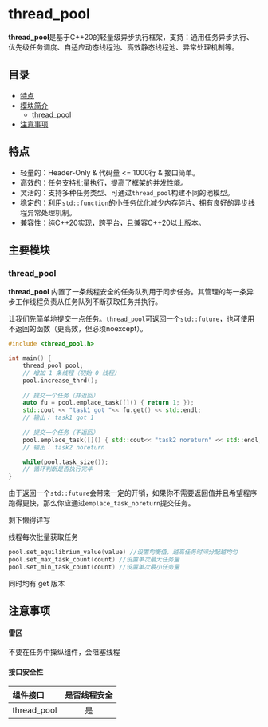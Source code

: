 # thread_pool

**thread_pool**是基于C++20的轻量级异步执行框架，支持：通用任务异步执行、优先级任务调度、自适应动态线程池、高效静态线程池、异常处理机制等。

## 目录
- [特点](#特点)
- [模块简介](#主要模块)
	- [thread_pool](#thread_pool)
- [注意事项](#注意事项)

## 特点

- 轻量的：Header-Only & 代码量 <= 1000行 & 接口简单。
- 高效的：任务支持批量执行，提高了框架的并发性能。
- 灵活的：支持多种任务类型、可通过`thread_pool`构建不同的池模型。
- 稳定的：利用`std::function`的小任务优化减少内存碎片、拥有良好的异步线程异常处理机制。
- 兼容性：纯C++20实现，跨平台，且兼容C++20以上版本。

## 主要模块
### **thread_pool**

**thread_pool** 内置了一条线程安全的任务队列用于同步任务。其管理的每一条异步工作线程负责从任务队列不断获取任务并执行。

让我们先简单地提交一点任务。`thread_pool`可返回一个`std::future`，也可使用不返回的函数（更高效，但必须noexcept）。

```c++
#include <thread_pool.h>

int main() {
    thread_pool pool;
    // 增加 1 条线程（初始 0 线程）
    pool.increase_thrd();
    
    // 提交一个任务（并返回）
    auto fu = pool.emplace_task([]() { return 1; });
    std::cout << "task1 got "<< fu.get() << std::endl;
    // 输出： task1 got 1
    
    // 提交一个任务（不返回）
    pool.emplace_task([]() { std::cout<< "task2 noreturn" << std::endl; return 2; });
    // 输出： task2 noreturn

    while(pool.task_size());
    // 循环判断是否执行完毕
}
```
由于返回一个`std::future`会带来一定的开销，如果你不需要返回值并且希望程序跑得更快，那么你应通过`emplace_task_noreturn`提交任务。

剩下懒得详写

线程每次批量获取任务
```c++
pool.set_equilibrium_value(value) //设置均衡值，越高任务时间分配越均匀
pool.set_max_task_count(count) //设置单次最大任务量
pool.set_min_task_count(count) //设置单次最小任务量
```
同时均有 get 版本

## 注意事项
#### 雷区
不要在任务中操纵组件，会阻塞线程
#### 接口安全性
|组件接口|是否线程安全|
| :-- | :--: |
|thread_pool|是|

